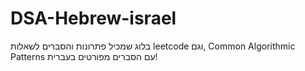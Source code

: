 # DSA-Hebrew-israel
בלוג שמכיל פתרונות והסברים לשאלות leetcode וגם, Common Algorithmic Patterns עם הסברים מפורטים בעברית!
